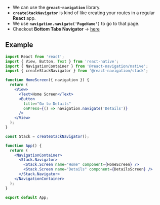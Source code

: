 - We can use the **`@react-navigation`** library.
- **`createStackNavigator`** is kind of like creating your routes in a regular **React** app.
- We use **`navigation.navigate('PageName')`** to go to that page.
- Checkout **Bottom Tabs Navigator** -> [here](https://reactnavigation.org/docs/tab-based-navigation)

## Example
```jsx
import React from 'react';
import { View, Button, Text } from 'react-native';
import { NavigationContainer } from '@react-navigation/native';
import { createStackNavigator } from '@react-navigation/stack';

function HomeScreen({ navigation }) {
  return (
    <View>
      <Text>Home Screen</Text>
      <Button
        title="Go to Details"
        onPress={() => navigation.navigate('Details')}
      />
    </View>
  );
}

const Stack = createStackNavigator();

function App() {
  return (
    <NavigationContainer>
      <Stack.Navigator>
        <Stack.Screen name="Home" component={HomeScreen} />
        <Stack.Screen name="Details" component={DetailsScreen} />
      </Stack.Navigator>
    </NavigationContainer>
  );
}

export default App;
```
